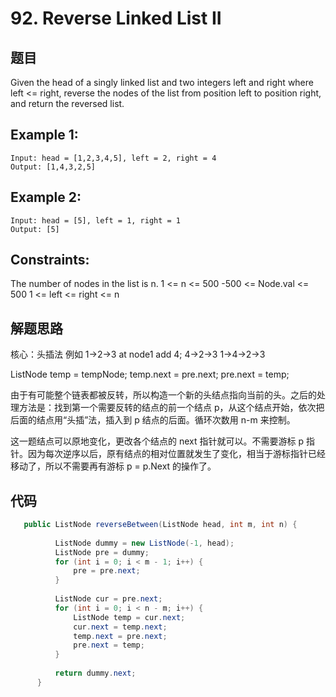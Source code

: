 # 92. Reverse Linked List II

## 题目

Given the head of a singly linked list and two integers left and right where left <= right, 
reverse the nodes of the list from position left to position right, and return the reversed list.

## Example 1:
```
Input: head = [1,2,3,4,5], left = 2, right = 4
Output: [1,4,3,2,5]
```

## Example 2:

```
Input: head = [5], left = 1, right = 1
Output: [5]
```

## Constraints:

The number of nodes in the list is n.
1 <= n <= 500
-500 <= Node.val <= 500
1 <= left <= right <= n

## 解题思路

核心：头插法
 例如 1->2->3 at node1 add 4; 
     4->2->3
     1->4->2->3

ListNode temp = tempNode;
temp.next = pre.next;
pre.next = temp;

由于有可能整个链表都被反转，所以构造一个新的头结点指向当前的头。之后的处理方法是：找到第一个需要反转的结点的前一个结点 p，从这个结点开始，依次把后面的结点用“头插”法，插入到 p 结点的后面。循环次数用 n-m 来控制。

这一题结点可以原地变化，更改各个结点的 next 指针就可以。不需要游标 p 指针。因为每次逆序以后，原有结点的相对位置就发生了变化，相当于游标指针已经移动了，所以不需要再有游标 p = p.Next 的操作了。

## 代码

```java
   public ListNode reverseBetween(ListNode head, int m, int n) {
  
          ListNode dummy = new ListNode(-1, head);
          ListNode pre = dummy;
          for (int i = 0; i < m - 1; i++) {
              pre = pre.next;
          }
  
          ListNode cur = pre.next;
          for (int i = 0; i < n - m; i++) {
              ListNode temp = cur.next;
              cur.next = temp.next;
              temp.next = pre.next;
              pre.next = temp;
          }
  
          return dummy.next;
      }  
```